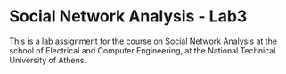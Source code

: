 # Social Network Analysis - Lab3

This is a lab assignment for the course on Social Network Analysis at the school of Electrical and Computer Engineering, at the National Technical University of Athens.
